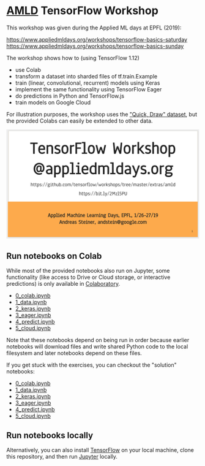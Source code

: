 # [AMLD](https://www.appliedmldays.org) TensorFlow Workshop

This workshop was given during the Applied ML days at EPFL (2019):

https://www.appliedmldays.org/workshops/tensorflow-basics-saturday
https://www.appliedmldays.org/workshops/tensorflow-basics-sunday

The workshop shows how to (using TensorFlow 1.12)

- use Colab
- transform a dataset into sharded files of tf.train.Example
- train (linear, convolutional, recurrent) models using Keras
- implement the same functionality using TensorFlow Eager
- do predictions in Python and TensorFlow.js
- train models on Google Cloud

For illustration purposes, the workshop uses the
["Quick, Draw" dataset](quickdraw.withgoogle.com/data), but the provided
Colabs can easily be extended to other data.

[![Workshop Slides (link)](workshop_slides.png)](TODO)

## Run notebooks on Colab

While most of the provided notebooks also run on Jupyter, some functionality
(like access to Drive or Cloud storage, or interactive predictions) is only
available in [Colaboratory](https://colab.research.google.com).

* [0_colab.ipynb](https://colab.research.google.com/github/tensorflow/workshops/blob/master/extras/amld/notebooks/exercises/0_colab.ipynb)
* [1_data.ipynb](https://colab.research.google.com/github/tensorflow/workshops/blob/master/extras/amld/notebooks/exercises/1_data.ipynb)
* [2_keras.ipynb](https://colab.research.google.com/github/tensorflow/workshops/blob/master/extras/amld/notebooks/exercises/2_keras.ipynb)
* [3_eager.ipynb](https://colab.research.google.com/github/tensorflow/workshops/blob/master/extras/amld/notebooks/exercises/3_eager.ipynb)
* [4_predict.ipynb](https://colab.research.google.com/github/tensorflow/workshops/blob/master/extras/amld/notebooks/exercises/4_predict.ipynb)
* [5_cloud.ipynb](https://colab.research.google.com/github/tensorflow/workshops/blob/master/extras/amld/notebooks/exercises/5_cloud.ipynb)

Note that these notebooks depend on being run in order because earlier notebooks
will download files and write shared Python code to the local filesystem and
later notebooks depend on these files.

If you get stuck with the exercises, you can checkout the "solution" notebooks:

* [0_colab.ipynb](https://colab.research.google.com/github/tensorflow/workshops/blob/master/extras/amld/notebooks/solutions/0_colab.ipynb)
* [1_data.ipynb](https://colab.research.google.com/github/tensorflow/workshops/blob/master/extras/amld/notebooks/solutions/1_data.ipynb)
* [2_keras.ipynb](https://colab.research.google.com/github/tensorflow/workshops/blob/master/extras/amld/notebooks/solutions/2_keras.ipynb)
* [3_eager.ipynb](https://colab.research.google.com/github/tensorflow/workshops/blob/master/extras/amld/notebooks/solutions/3_eager.ipynb)
* [4_predict.ipynb](https://colab.research.google.com/github/tensorflow/workshops/blob/master/extras/amld/notebooks/solutions/4_predict.ipynb)
* [5_cloud.ipynb](https://colab.research.google.com/github/tensorflow/workshops/blob/master/extras/amld/notebooks/solutions/5_cloud.ipynb)

## Run notebooks locally

Alternatively, you can also install
[TensorFlow](https://www.tensorflow.org/install/) on your local machine, clone
this repository, and then run [Jupyter](jupyter.org/install) locally.

